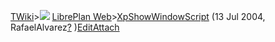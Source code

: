 [TWiki](/twiki/Main/WebHome)&gt;![](/twiki/TWiki/TWikiDocGraphics/web-bg-small.gif) [LibrePlan Web](/twiki/LibrePlan/WebHome)&gt;[XpShowWindowScript](http://wiki.libreplan-enterprise.com/twiki/LibrePlan/XpShowWindowScript "Topic revision: 1 (13 Jul 2004 - 02:09:45)") (13 Jul 2004, RafaelAlvarez[?](/twiki/bin/edit/Main/RafaelAlvarez?topicparent=LibrePlan.XpShowWindowScript "Create this topic") )[Edit](http://wiki.libreplan-enterprise.com/twiki/bin/edit/LibrePlan/XpShowWindowScript?t=1520337977 "Edit this topic text")[Attach](/twiki/bin/attach/LibrePlan/XpShowWindowScript "Attach an image or document to this topic")


